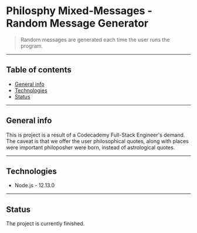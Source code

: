 # Philosphy Mixed-Messages - Random Message Generator

> Random messages are generated each time the user runs the program.
***

## Table of contents

* [General info](#general-info)
* [Technologies](#technologies)
* [Status](#status)

***

## General info

This is project is a result of a Codecademy Full-Stack Engineer's demand. The caveat is that we offer the user philosophical quotes, along with places were important philoposher were born, instead of astrological quotes.
***

## Technologies

* Node.js - 12.13.0

***

## Status

The project is currently finished.
